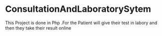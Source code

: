 # ConsultationAndLaboratorySytem
This Project is done in Php .For the Patient will give their test in labory and then they take their result online
